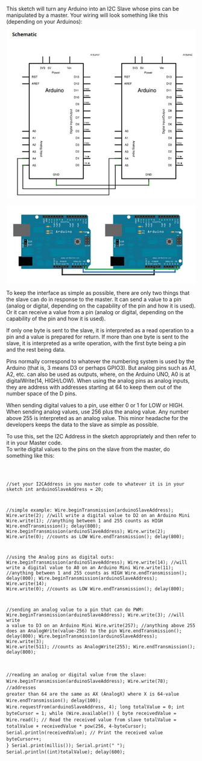 This sketch will turn any Arduino into an I2C Slave whose pins can be manipulated by a master.  Your wiring will look something like this (depending on your Arduinos):

  ![image](masterslave_arduino_schematic.jpg)


  ![image](masterslave_arduino.jpg)

To keep the interface as simple as possible, there are only two things that the slave can do in response to the master.
It can send a value to a pin (analog or digital, depending on the capability of the pin and how it is used).
Or it can receive a value from a pin (analog or digital, depending on the capability of the pin and how it is used).

If only one byte is sent to the slave, it is interpreted as a read operation to a pin and a value is prepared for return.
If more than one byte is sent to the slave, it is interpreted as a write operation, with the first byte being a pin and the rest being data.

Pins normally correspond to whatever the numbering system is used by the Arduino (that is, 3 means D3 or perhaps GPIO3).  But analog pins such as
A1, A2, etc. can also be used as outputs, where, on the Arduino UNO, A0 is at digitalWrite(14, HIGH/LOW).  When using the analog pins as analog 
inputs, they are address with addresses starting at 64 to keep them out of the number space of the D pins.

When sending digital values to a pin, use either 0 or 1 for LOW or HIGH.  When sending analog values, use 256 plus the analog value.  Any number
above 255 is interpreted as an analog value.  This minor headache for the developers keeps the data to the slave as simple as possible.


To use this, set the I2C Address in the sketch appropriately and then refer to it in your Master code.  
To write digital values to the pins on the slave from the master, do something like this:

<code>

//set your I2CAddress in you master code to whatever it is in your sketch
int arduinoSlaveAddress = 20;

//simple example:
Wire.beginTransmission(arduinoSlaveAddress);
Wire.write(2); //will write a digital value to D2 on an Arduino Mini
Wire.write(1); //anything between 1 and 255 counts as HIGH
Wire.endTransmission(); 
delay(800); 
Wire.beginTransmission(arduinoSlaveAddress); 
Wire.write(2); 
Wire.write(0);  //counts as LOW
Wire.endTransmission();
delay(800); 


//using the Analog pins as digital outs:
Wire.beginTransmission(arduinoSlaveAddress);
Wire.write(14); //will write a digital value to A0 on an Arduino Mini
Wire.write(11); //anything between 1 and 255 counts as HIGH
Wire.endTransmission(); 
delay(800); 
Wire.beginTransmission(arduinoSlaveAddress); 
Wire.write(14); 
Wire.write(0);  //counts as LOW
Wire.endTransmission();
delay(800); 


 //sending an analog value to a pin that can do PWM:
 Wire.beginTransmission(arduinoSlaveAddress);
 Wire.write(3); //will write a value to D3 on an Arduino Mini
 Wire.write(257); //anything above 255 does an AnalogWrite(value-256) to the pin
 Wire.endTransmission(); 
 delay(800); 
 Wire.beginTransmission(arduinoSlaveAddress); 
 Wire.write(3); 
 Wire.write(511);  //counts as AnalogWrite(255);
 Wire.endTransmission();
 delay(800); 


//reading an analog or digital value from the slave:
Wire.beginTransmission(arduinoSlaveAddress); 
Wire.write(78); //addresses greater than 64 are the same as AX (AnalogX) where X is 64-value
Wire.endTransmission(); 
delay(100); Wire.requestFrom(arduinoSlaveAddress, 4); 
long totalValue = 0; 
int byteCursor = 1; 
while (Wire.available()) { 
  byte receivedValue = Wire.read(); // Read the received value from slave 
  totalValue = totalValue + receivedValue * pow(256, 4-byteCursor); 
  Serial.println(receivedValue); // Print the received value 
  byteCursor++; 
} 
Serial.print(millis()); 
Serial.print(" "); 
Serial.println((int)totalValue); 
delay(600);
</code>
